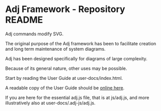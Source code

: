 # Adj Framework - Repository README

Adj commands modify SVG.

The original purpose of the Adj framework has been to facilitate
creation and long term maintenance of system diagrams.

Adj has been designed specifically for diagrams of large complexity.

Because of its general nature, other uses may be possible.

Start by reading the User Guide at user-docs/index.html.

A readable copy of the User Guide should be
[online here](http://www.nrvr.com/open/adj/adj-js/user-docs/).

If you are here for the essential adj.js file, that is at js/adj.js,
and more illustratively also at user-docs/.adj-js/adj.js.